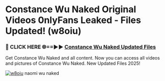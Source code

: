 # Constance Wu Naked Original Videos 0nlyFans Leaked - Files Updated! (w8oiu)

<h3>🔴 CLICK HERE 🌐==►► <a href="https://tinyurl.com/up5wt9bj" rel="nofollow">Constance Wu Naked Updated Files</a></h3>

Get Constance Wu Naked and all content. Now you can access all videos and pictures of Constance Wu Naked. New Updated Files 2025!

[![w8oiu](https://i.imgur.com/ABiUzMV.gif)](https://tinyurl.com/up5wt9bj)
naomi wu naked